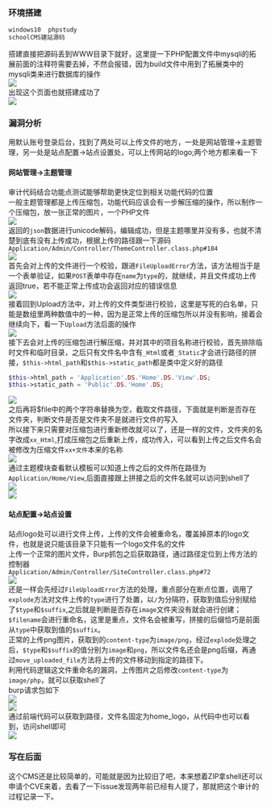 ### 环境搭建

```html
windows10  phpstudy
schoolCMS建站源码
```

搭建直接把源码丢到WWW目录下就好，这里提一下PHP配置文件中mysqli的拓展前面的注释符需要去掉，不然会报错，因为build文件中用到了拓展类中的mysqli类来进行数据库的操作  
[![](https://shs3.b.qianxin.com/attack_forum/2021/10/attach-a38b998218a33eaf6e755ca02fd9eae2045b6512.png)](https://shs3.b.qianxin.com/attack_forum/2021/10/attach-a38b998218a33eaf6e755ca02fd9eae2045b6512.png)  
出现这个页面也就搭建成功了  
[![](https://shs3.b.qianxin.com/attack_forum/2021/10/attach-555b4067921650884d73fc1eb0de82ead2c081a7.png)](https://shs3.b.qianxin.com/attack_forum/2021/10/attach-555b4067921650884d73fc1eb0de82ead2c081a7.png)

### 漏洞分析

用默认账号登录后台，找到了两处可以上传文件的地方，一处是网站管理-&gt;主题管理，另一处是站点配置-&gt;站点设置处，可以上传网站的logo;两个地方都来看一下

#### 网站管理-&gt;主题管理

审计代码结合功能点测试能够帮助更快定位到相关功能代码的位置  
一般主题管理都是上传压缩包，功能代码应该会有一步解压缩的操作，所以制作一个压缩包，放一张正常的图片，一个PHP文件  
[![](https://shs3.b.qianxin.com/attack_forum/2021/10/attach-07d9280217444a357a4e009935df49c24f9ae750.png)](https://shs3.b.qianxin.com/attack_forum/2021/10/attach-07d9280217444a357a4e009935df49c24f9ae750.png)  
返回的`json`数据进行unicode解码，编辑成功，但是主题哪里并没有多，也就不清楚到底有没有上传成功，根据上传的路径跟一下源码  
`Application/Admin/Controller/ThemeController.class.php#184`  
[![](https://shs3.b.qianxin.com/attack_forum/2021/10/attach-013e3a020d38b2694e34a554b1e7145233e4e242.png)](https://shs3.b.qianxin.com/attack_forum/2021/10/attach-013e3a020d38b2694e34a554b1e7145233e4e242.png)  
首先会对上传的文件进行一个校验，跟进`FileUploadError`方法，该方法相当于是一个表单验证，如果`POST`表单中存在`name`为`type`的，就继续，并且文件成功上传返回true，若不能正常上传成功会返回对应的错误信息  
[![](https://shs3.b.qianxin.com/attack_forum/2021/10/attach-9c5f5312c2e4ae20de6b085990ae2806518f6214.png)](https://shs3.b.qianxin.com/attack_forum/2021/10/attach-9c5f5312c2e4ae20de6b085990ae2806518f6214.png)  
接着回到Upload方法中，对上传的文件类型进行校验，这里是写死的白名单，只能是数组里两种数值中的一种，因为是正常上传的压缩包所以并没有影响，接着会继续向下，看一下`Upload`方法后面的操作  
[![](https://shs3.b.qianxin.com/attack_forum/2021/10/attach-5d5e4aa5c6627df9a524ab1666b2b1f00ae84fa0.png)](https://shs3.b.qianxin.com/attack_forum/2021/10/attach-5d5e4aa5c6627df9a524ab1666b2b1f00ae84fa0.png)  
接下去会对上传的压缩包进行解压缩，并对其中的项目名称进行校验，首先排除临时文件和临时目录，之后只有文件名中含有`_Html`或者`_Static`才会进行路径的拼接，`$this->html_path`和`$this->static_path`都是类中定义好的路径

```php
$this->html_path = 'Application'.DS.'Home'.DS.'View'.DS;
$this->static_path = 'Public'.DS.'Home'.DS;
```

[![](https://shs3.b.qianxin.com/attack_forum/2021/10/attach-4f4a31adbb9319105fb6990bcd5d2d425e452101.png)](https://shs3.b.qianxin.com/attack_forum/2021/10/attach-4f4a31adbb9319105fb6990bcd5d2d425e452101.png)  
之后再将$file中的两个字符串替换为空，截取文件路径，下面就是判断是否存在文件夹，判断文件是否是文件夹不是就进行文件的写入  
所以接下来只需要对压缩包进行重新修改就可以了，还是一样的文件，文件夹的名字改成`xx_Html`,打成压缩包之后重新上传，成功传入，可以看到上传之后文件名会被修改为压缩文件`xx+文件`本来的名称  
[![](https://shs3.b.qianxin.com/attack_forum/2021/10/attach-fae1aeffd502ee60be0ad61e8a4127d0e6d23d0d.png)](https://shs3.b.qianxin.com/attack_forum/2021/10/attach-fae1aeffd502ee60be0ad61e8a4127d0e6d23d0d.png)  
通过主题模块查看默认模板可以知道上传之后的文件所在路径为`Application/Home/View`,后面直接跟上拼接之后的文件名就可以访问到shell了  
[![](https://shs3.b.qianxin.com/attack_forum/2021/10/attach-4d0a171ee8f136255d7250758c6dde90cfb39605.png)](https://shs3.b.qianxin.com/attack_forum/2021/10/attach-4d0a171ee8f136255d7250758c6dde90cfb39605.png)  
[![](https://shs3.b.qianxin.com/attack_forum/2021/10/attach-eb49dee8d8f8dc63a949af4bcd141a25d1443e62.png)](https://shs3.b.qianxin.com/attack_forum/2021/10/attach-eb49dee8d8f8dc63a949af4bcd141a25d1443e62.png)

#### 站点配置-&gt;站点设置

站点logo处可以进行文件上传，上传的文件会被重命名，覆盖掉原本的logo文件，也就是说只能该目录下只能有一个logo文件名的文件  
上传一个正常的图片文件，Burp抓包之后获取路径，通过路径定位到上传方法的控制器  
`Application/Admin/Controller/SiteController.class.php#72`  
[![](https://shs3.b.qianxin.com/attack_forum/2021/10/attach-480291024c65f90591a9a4338eae46e6367b8a46.png)](https://shs3.b.qianxin.com/attack_forum/2021/10/attach-480291024c65f90591a9a4338eae46e6367b8a46.png)  
还是一样会先经过`FileUploadError`方法的处理，重点部分在断点位置，调用了`explode`方法对文件上传的`type`进行了处置，以`/`为分隔符，获取到值后分别赋给了`$type`和`$suffix`,之后就是判断是否存在`image`文件夹没有就会进行创建；`$filename`会进行重命名，这里是重点，文件名会被重写，拼接的后缀恰巧是前面从`type`中获取到值的`$suffix`。  
正常的上传png图片，获取到的`content-type`为`image/png`，经过`explode`处理之后，`$type`和`$suffix`的值分别为`image`和`png`，所以文件名还会是png后缀，再通过`move_uploaded_file`方法将上传的文件移动到指定的路径下。  
利用代码逻辑这文件重命名的漏洞，上传图片之后修改`content-type`为`image/php`，就可以获取shell了  
burp请求包如下  
[![](https://shs3.b.qianxin.com/attack_forum/2021/10/attach-44fc67e239e51a2e91f86980b9127a03a761df89.png)](https://shs3.b.qianxin.com/attack_forum/2021/10/attach-44fc67e239e51a2e91f86980b9127a03a761df89.png)  
[![](https://shs3.b.qianxin.com/attack_forum/2021/10/attach-cbfdbd2182007fe251d9e02bdd5c09f03657f053.png)](https://shs3.b.qianxin.com/attack_forum/2021/10/attach-cbfdbd2182007fe251d9e02bdd5c09f03657f053.png)  
通过前端代码可以获取到路径，文件名固定为home\_logo，从代码中也可以看到，访问shell即可  
[![](https://shs3.b.qianxin.com/attack_forum/2021/10/attach-33544ab783056b4416887761726f290869fd8241.png)](https://shs3.b.qianxin.com/attack_forum/2021/10/attach-33544ab783056b4416887761726f290869fd8241.png)

### 写在后面

这个CMS还是比较简单的，可能就是因为比较旧了吧，本来想着ZIP拿shell还可以申请个CVE来着，去看了一下issue发现两年前已经有人提了，那就把这个审计的过程记录一下。